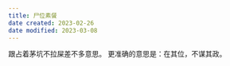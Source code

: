 ```yaml
---
title: 尸位素餐
date created: 2023-02-26
date modified: 2023-03-08
---
```


跟占着茅坑不拉屎差不多意思。
更准确的意思是：在其位，不谋其政。
